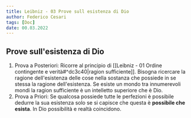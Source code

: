 ```yaml
---
title: Leibniz - 03 Prove sull esistenza di Dio
author: Federico Cesari
tags: [Doc]
date: 00.03.2022
---
```

## Prove sull'esistenza di Dio
1. Prova a Posteriori: Ricorre al principio di [[Leibniz - 01 Ordine contingente e verità#^dc3c40|ragion sufficiente]]. Bisogna ricercare la ragione dell'esistenza delle cose nella sostanza che possiede in se stessa la ragione dell'esistenza. Se esiste un mondo tra innumerevoli mondi la ragion sufficiente è un intelletto superiore che è Dio.
2. Prova a Priori: Se qualcosa possiede tutte le perfezioni è possibile dedurre la sua esistenza solo se si capisce che questa è **possibile che esista**. In Dio possibilità e realtà coincidono.